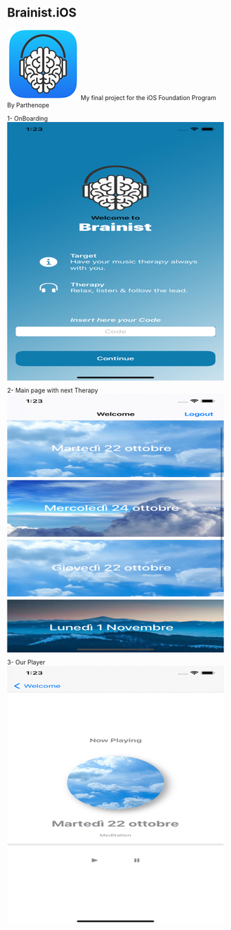 # Brainist.iOS
<img src="Readme/app logo.png" alignment = "center"/>
My final project for the iOS Foundation Program By Parthenope

1- OnBoarding
<img src="Readme/3.png" align="center" width="600" height="600"/>

2- Main page with next Therapy
<img src="Readme/2.png" align="center" width="600" height="600"/>

3- Our Player 
<img src="Readme/1.png" align="center" width="600" height="600"/>

